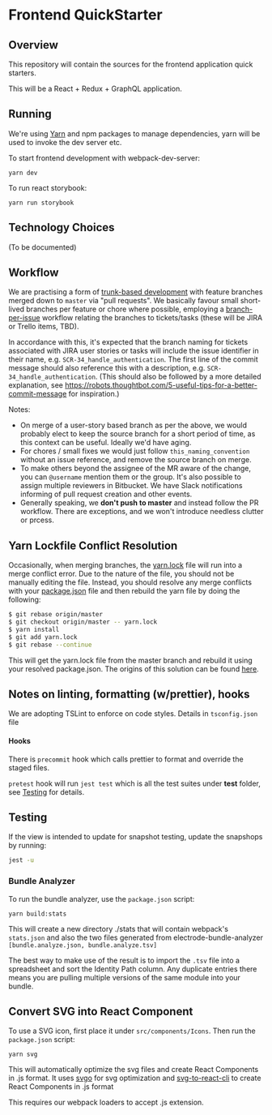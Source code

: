 # Frontend QuickStarter

## Overview

This repository will contain the sources for the frontend application quick starters.

This will be a React + Redux + GraphQL application.

## Running

We're using [Yarn](https://yarnpkg.com/en/) and npm packages to manage
dependencies, yarn will be used to invoke the dev server etc.

To start frontend development with webpack-dev-server:

`yarn dev`

To run react storybook:

`yarn run storybook`

## Technology Choices

(To be documented)

## Workflow

We are practising a form of
[trunk-based development](https://trunkbaseddevelopment.com/) with feature
branches merged down to `master` via "pull requests". We basically favour small
short-lived branches per feature or chore where possible, employing a
[branch-per-issue](https://www.atlassian.com/continuous-delivery/continuous-delivery-workflows-with-feature-branching-and-gitflow)
workflow relating the branches to tickets/tasks (these will be JIRA or Trello
items, TBD).

In accordance with this, it's expected that the branch naming for tickets
associated with JIRA user stories or tasks will include the issue identifier in
their name, e.g. `SCR-34_handle_authentication`. The first line of the commit
message should also reference this with a description, e.g.
`SCR-34_handle_authentication`. (This should also be followed by a more detailed
explanation, see
https://robots.thoughtbot.com/5-useful-tips-for-a-better-commit-message for
inspiration.)

Notes:

* On merge of a user-story based branch as per the above, we would probably
  elect to keep the source branch for a short period of time, as this context
  can be useful. Ideally we'd have aging.
* For chores / small fixes we would just follow `this_naming_convention` without
  an issue reference, and remove the source branch on merge.
* To make others beyond the assignee of the MR aware of the change, you can
  `@username` mention them or the group. It's also possible to assign multiple
  reviewers in Bitbucket. We have Slack notifications informing of pull request
  creation and other events.
* Generally speaking, we **don't push to master** and instead follow the PR
  workflow. There are exceptions, and we won't introduce needless clutter or
  prcess.

## Yarn Lockfile Conflict Resolution

Occasionally, when merging branches, the
[yarn.lock](https://yarnpkg.com/en/docs/yarn-lock) file will run into a merge
conflict error. Due to the nature of the file, you should not be manually
editing the file. Instead, you should resolve any merge conflicts with your
[package.json](https://docs.npmjs.com/files/package.json) file and then rebuild
the yarn file by doing the following:

```bash
$ git rebase origin/master
$ git checkout origin/master -- yarn.lock
$ yarn install
$ git add yarn.lock
$ git rebase --continue
```

This will get the yarn.lock file from the master branch and rebuild it using
your resolved package.json. The origins of this solution can be found
[here](https://github.com/yarnpkg/yarn/issues/1776#issuecomment-269539948).

## Notes on linting, formatting (w/prettier), hooks

We are adopting TSLint to enforce on code styles. Details in `tsconfig.json`
file

#### Hooks

There is `precommit` hook which calls prettier to format and override the staged
files.

`pretest` hook will run `jest test` which is all the test suites under **test**
folder, see [Testing](#testing) for details.

## Testing

If the view is intended to update for snapshot testing, update the snapshops by
running:

```bash
jest -u
```

### Bundle Analyzer

To run the bundle analyzer, use the `package.json` script:

`yarn build:stats`

This will create a new directory ./stats that will contain webpack's
`stats.json` and also the two files generated from electrode-bundle-analyzer
`[bundle.analyze.json, bundle.analyze.tsv]`

The best way to make use of the result is to import the `.tsv` file into a
spreadsheet and sort the Identity Path column. Any duplicate entries there means
you are pulling multiple versions of the same module into your bundle.

## Convert SVG into React Component

To use a SVG icon, first place it under `src/components/Icons`. Then run the
`package.json` script:

`yarn svg`

This will automatically optimize the svg files and create React Components in
.js format. It uses [svgo](https://www.npmjs.com/package/svgo) for svg
optimization and
[svg-to-react-cli](https://www.npmjs.com/package/svg-to-react-cli) to create
React Components in .js format

This requires our webpack loaders to accept .js extension.
